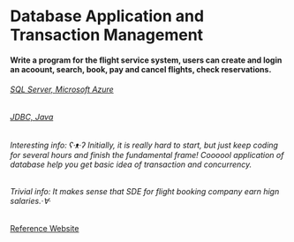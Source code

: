 # Database Application and Transaction Management
#### Write a program for the flight service system, users can create and login an acoount, search, book, pay and cancel flights, check reservations. 

###### [SQL Server, Microsoft Azure](https://azure.microsoft.com/en-us/services/sql-database/)
###### [JDBC, Java](https://docs.oracle.com/javase/8/docs/technotes/guides/jdbc/)

###### Interesting info: ʕ·ᴥ·ʔ Initially, it is really hard to start, but just keep coding for several hours and finish the fundamental frame! Coooool application of database help you get basic idea of transaction and concurrency.   

###### Trivial info: It makes sense that SDE for flight booking company earn hign salaries.·∀·

[Reference Website](https://gitlab.cs.washington.edu/maas/cse414-2018au/blob/master/hw/hw8/hw8.md)
